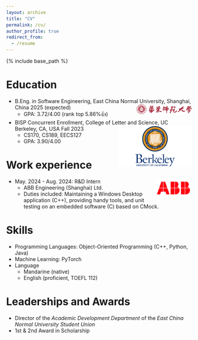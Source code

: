 ```yaml
---
layout: archive
title: "CV"
permalink: /cv/
author_profile: true
redirect_from:
  - /resume
---
```


{% include base_path %}

Education
======
* B.Eng. in Software Engineering, East China Normal University, Shanghai, China 2025 (expected) <span> <img title="ECNU" alt="ECNU" src="../images/ECNU.svg" style="width:150px;height:auto;" align=right> </span>
  * GPA: 3.72/4.00 (rank top 5.86%👍)
* BISP Concurrent Enrollment, College of Letter and Science, UC Berkeley, CA, USA Fall 2023 <span> <img title="UCBerkeley" alt="UCBerkeley" src="../images/ucb.png" style="width:200px;height:auto;" align=right> </span>
  * CS170, CS189, EECS127
  * GPA: 3.90/4.00

Work experience
======
* May. 2024 - Aug. 2024: R&D Intern <span> <img title="ABB" alt="ABB" src="../images/abb.png" style="width:100px;height:auto;" align=right> </span>
  * ABB Engineering (Shanghai) Ltd.
  * Duties included: Maintaining a Windows Desktop application (C++), providing handy tools, and unit testing on an embedded software (C) based on CMock.
  
Skills
======
* Programming Languages: Object-Oriented Programming (C++, Python, Java)
* Machine Learning: PyTorch
* Language
  * Mandarine (native)
  * English (proficient, TOEFL 112)

<!-- Publications
======
  <ul>{% for post in site.publications %}
    {% include archive-single-cv.html %}
  {% endfor %}</ul>
  
Talks
======
  <ul>{% for post in site.talks %}
    {% include archive-single-talk-cv.html %}
  {% endfor %}</ul>
  
Teaching
======
  <ul>{% for post in site.teaching %}
    {% include archive-single-cv.html %}
  {% endfor %}</ul> -->
  
Leaderships and Awards
======
* Director of the *Academic Development Department* of the *East China Normal University Student Union*
* 1st & 2nd Award in Scholarship
